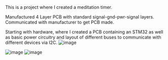 This is a project where I created a meditation timer. 

Manufactured 4 Layer PCB with standard signal-gnd-pwr-signal layers.
Communicated with manufacturer to get PCB made.

Starting with hardware, where I created a PCB containing an STM32 as well as basic power circuitry and layout of different buses to communicate with different devices via I2C.
![image](https://github.com/user-attachments/assets/8fb4866a-da87-413b-a81c-4ff51392bc81)

![image](https://github.com/user-attachments/assets/ca5db52f-fed1-4477-909a-20fd2df3d5e0)
![image](https://github.com/user-attachments/assets/345f035e-eceb-47a0-839d-9cabec9d8e98)
